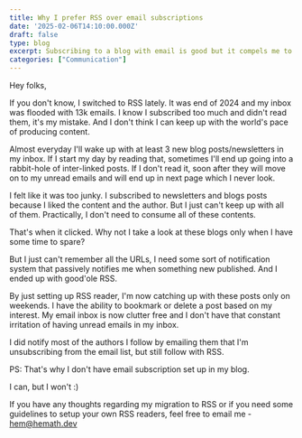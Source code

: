 ```yaml
---
title: Why I prefer RSS over email subscriptions
date: '2025-02-06T14:10:00.000Z'
draft: false
type: blog
excerpt: Subscribing to a blog with email is good but it compels me to consume a ton content every morning. I'd rather setup RSS and read things on my free time.
categories: ["Communication"]
---
```


Hey folks,

If you don't know, I switched to RSS lately. It was end of 2024 and my inbox was flooded with 13k emails. I know I subscribed too much and didn't read them, it's my mistake. And I don't think I can keep up with the world's pace of producing content.

Almost everyday I'll wake up with at least 3 new blog posts/newsletters in my inbox. If I start my day by reading that, sometimes I'll end up going into a rabbit-hole of inter-linked posts. If I don't read it, soon after they will move on to my unread emails and will end up in next page which I never look.

I felt like it was too junky. I subscribed to newsletters and blogs posts because I liked the content and the author. But I just can't keep up with all of them. Practically, I don't need to consume all of these contents.

That's when it clicked. Why not I take a look at these blogs only when I have some time to spare?

But I just can't remember all the URLs, I need some sort of notification system that passively notifies me when something new published. And I ended up with good'ole RSS.

By just setting up RSS reader, I'm now catching up with these posts only on weekends. I have the ability to bookmark or delete a post based on my interest. My email inbox is now clutter free and I don't have that constant irritation of having unread emails in my inbox.

I did notify most of the authors I follow by emailing them that I'm unsubscribing from the email list, but still follow with RSS.

PS: That's why I don't have email subscription set up in my blog.

I can, but I won't :)

If you have any thoughts regarding my migration to RSS or if you need some guidelines to setup your own RSS readers, feel free to email me - [hem@hemath.dev](hem@hemath.dev)